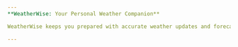 ```yaml
---
**WeatherWise: Your Personal Weather Companion**

WeatherWise keeps you prepared with accurate weather updates and forecasts. Search and save cities, access detailed reports, and stay informed about air quality. Enjoy dynamic backgrounds, a customizable dashboard, and easy navigation. WeatherWise ensures your data is always available, even offline.

---
```

